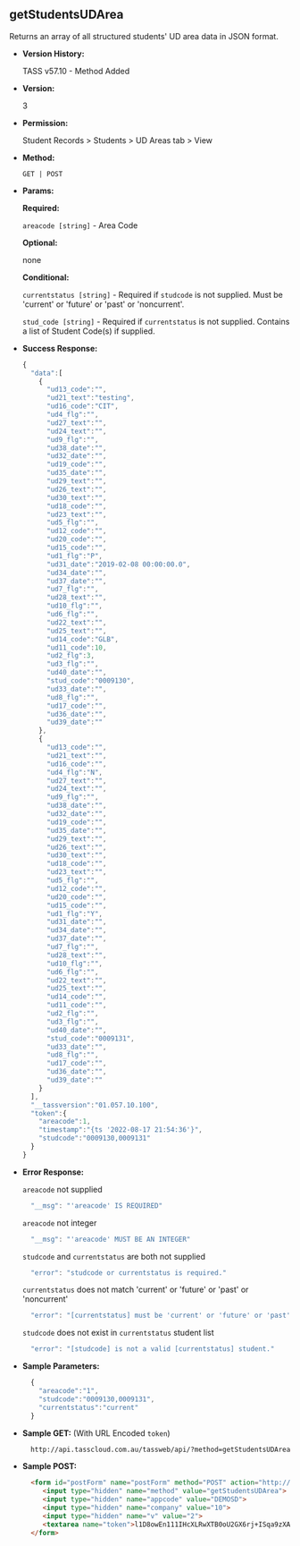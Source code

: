 **getStudentsUDArea**
----
  Returns an array of all structured students' UD area data in JSON format.
  
* **Version History:**

  TASS v57.10 - Method Added

* **Version:**

  3

* **Permission:**

  Student Records > Students > UD Areas tab > View

* **Method:**

  `GET | POST`
  
* **Params:**

  **Required:**

  `areacode [string]` - Area Code
  
  **Optional:**

  none
 
  **Conditional:**

  `currentstatus [string]` - Required if `studcode` is not supplied. Must be 'current' or 'future' or 'past' or 'noncurrent'.

  `stud_code [string]` - Required if `currentstatus` is not supplied. Contains a list of Student Code(s) if supplied.

* **Success Response:**

    ```javascript
    {
      "data":[
        {
          "ud13_code":"",
          "ud21_text":"testing",
          "ud16_code":"CIT",
          "ud4_flg":"",
          "ud27_text":"",
          "ud24_text":"",
          "ud9_flg":"",
          "ud38_date":"",
          "ud32_date":"",
          "ud19_code":"",
          "ud35_date":"",
          "ud29_text":"",
          "ud26_text":"",
          "ud30_text":"",
          "ud18_code":"",
          "ud23_text":"",
          "ud5_flg":"",
          "ud12_code":"",
          "ud20_code":"",
          "ud15_code":"",
          "ud1_flg":"P",
          "ud31_date":"2019-02-08 00:00:00.0",
          "ud34_date":"",
          "ud37_date":"",
          "ud7_flg":"",
          "ud28_text":"",
          "ud10_flg":"",
          "ud6_flg":"",
          "ud22_text":"",
          "ud25_text":"",
          "ud14_code":"GLB",
          "ud11_code":10,
          "ud2_flg":3,
          "ud3_flg":"",
          "ud40_date":"",
          "stud_code":"0009130",
          "ud33_date":"",
          "ud8_flg":"",
          "ud17_code":"",
          "ud36_date":"",
          "ud39_date":""
        },
        {
          "ud13_code":"",
          "ud21_text":"",
          "ud16_code":"",
          "ud4_flg":"N",
          "ud27_text":"",
          "ud24_text":"",
          "ud9_flg":"",
          "ud38_date":"",
          "ud32_date":"",
          "ud19_code":"",
          "ud35_date":"",
          "ud29_text":"",
          "ud26_text":"",
          "ud30_text":"",
          "ud18_code":"",
          "ud23_text":"",
          "ud5_flg":"",
          "ud12_code":"",
          "ud20_code":"",
          "ud15_code":"",
          "ud1_flg":"Y",
          "ud31_date":"",
          "ud34_date":"",
          "ud37_date":"",
          "ud7_flg":"",
          "ud28_text":"",
          "ud10_flg":"",
          "ud6_flg":"",
          "ud22_text":"",
          "ud25_text":"",
          "ud14_code":"",
          "ud11_code":"",
          "ud2_flg":"",
          "ud3_flg":"",
          "ud40_date":"",
          "stud_code":"0009131",
          "ud33_date":"",
          "ud8_flg":"",
          "ud17_code":"",
          "ud36_date":"",
          "ud39_date":""
        }
      ],
      "__tassversion":"01.057.10.100",
      "token":{
        "areacode":1,
        "timestamp":"{ts '2022-08-17 21:54:36'}",
        "studcode":"0009130,0009131"
      }
    }
    ```
 
* **Error Response:**

    `areacode` not supplied
    ```javascript
      "__msg": "'areacode' IS REQUIRED"
    ```

    `areacode` not integer
    ```javascript
      "__msg": "'areacode' MUST BE AN INTEGER"
    ```

    `studcode` and `currentstatus` are both not supplied
    ```javascript
      "error": "studcode or currentstatus is required."
    ```

    `currentstatus` does not match 'current' or 'future' or 'past' or 'noncurrent'
    ```javascript
      "error": "[currentstatus] must be 'current' or 'future' or 'past' or 'noncurrent'."
    ```

    `studcode` does not exist in `currentstatus` student list
    ```javascript
      "error": "[studcode] is not a valid [currentstatus] student."
    ```
    
* **Sample Parameters:**

  ```javascript
    {
      "areacode":"1",
      "studcode":"0009130,0009131",
      "currentstatus":"current"
    }
  ```

* **Sample GET:** (With URL Encoded `token`)

  ```HTML
    http://api.tasscloud.com.au/tassweb/api/?method=getStudentsUDArea&appcode=DEMOSD&company=10&v=2&token=l1D8owEn111IHcXLRwXTB0oU2GX6rj%2BISqa9zXA8We3J3mwgjW5pdUvFK3%2FIZ4mJ4bMyfKTmEoup%2B3tTE9GeLQ%3D%3D
  ```
  
* **Sample POST:**

  ```HTML
    <form id="postForm" name="postForm" method="POST" action="http://api.tasscloud.com.au/tassweb/api/">
       <input type="hidden" name="method" value="getStudentsUDArea">
       <input type="hidden" name="appcode" value="DEMOSD">
       <input type="hidden" name="company" value="10">
       <input type="hidden" name="v" value="2">
       <textarea name="token">l1D8owEn111IHcXLRwXTB0oU2GX6rj+ISqa9zXA8We3J3mwgjW5pdUvFK3/IZ4mJ4bMyfKTmEoup+3tTE9GeLQ==</textarea>
    </form>
  ```
